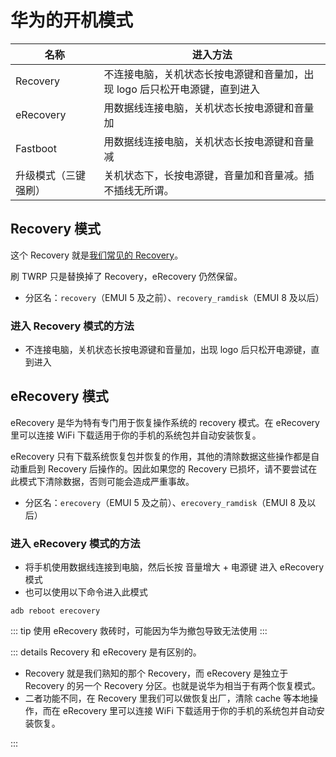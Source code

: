 # 华为的开机模式

| 名称                 | 进入方法                                                                   |
| -------------------- | -------------------------------------------------------------------------- |
| Recovery             | 不连接电脑，关机状态长按电源键和音量加，出现 logo 后只松开电源键，直到进入 |
| eRecovery            | 用数据线连接电脑，关机状态长按电源键和音量加                               |
| Fastboot             | 用数据线连接电脑，关机状态长按电源键和音量减                               |
| 升级模式（三键强刷） | 关机状态下，长按电源键，音量加和音量减。插不插线无所谓。                   |

## Recovery 模式

这个 Recovery 就是[我们常见的 Recovery](./README.md#recovery-模式)。

刷 TWRP 只是替换掉了 Recovery，eRecovery 仍然保留。

* 分区名：`recovery`（EMUI 5 及之前）、`recovery_ramdisk`（EMUI 8 及以后）

### 进入 Recovery 模式的方法

* 不连接电脑，关机状态长按电源键和音量加，出现 logo 后只松开电源键，直到进入

## eRecovery 模式 <Badge type="tip" text="EMUI4.0+" vertical="top" />

eRecovery 是华为特有专门用于恢复操作系统的 recovery 模式。在 eRecovery 里可以连接 WiFi 下载适用于你的手机的系统包并自动安装恢复。

eRecovery 只有下载系统恢复包并恢复的作用，其他的清除数据这些操作都是自动重启到 Recovery 后操作的。因此如果您的 Recovery 已损坏，请不要尝试在此模式下清除数据，否则可能会造成严重事故。

* 分区名：`erecovery`（EMUI 5 及之前）、`erecovery_ramdisk`（EMUI 8 及以后）

### 进入 eRecovery 模式的方法

* 将手机使用数据线连接到电脑，然后长按 音量增大 + 电源键 进入 eRecovery 模式
* 也可以使用以下命令进入此模式

``` shell
adb reboot erecovery
```

::: tip
使用 eRecovery 救砖时，可能因为华为撤包导致无法使用
:::

::: details Recovery 和 eRecovery 是有区别的。

* Recovery 就是我们熟知的那个 Recovery，而 eRecovery 是独立于 Recovery 的另一个 Recovery 分区。也就是说华为相当于有两个恢复模式。
* 二者功能不同，在 Recovery 里我们可以做恢复出厂，清除 cache 等本地操作，而在 eRecovery 里可以连接 WiFi 下载适用于你的手机的系统包并自动安装恢复。

:::
